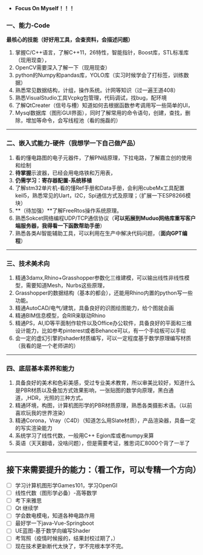 - **Focus On Myself！！！**

### 一、能力-Code

**最核心的技能（好好用工具，会查资料，会描述问题）**

1. 掌握C/C++语言，了解C++11，26特性，智能指针，Boost库，STL标准库（现用现查），
2. OpenCV需要深入了解一下（现用现查）
3. python的Numpy和pandas库，YOLO库（实习时候学会了打标签，训练数据）
4. 熟悉常见数据结构，计组，操作系统。计网等知识（过一遍王道408）
5. 熟悉VisualStudio工具Vcpkg包管理，代码调试，找bug，配环境
6. 了解QtCreater（信号与槽）知道如何去根据函数参考调用写一些简单的UI，
7. Mysql数据库（图形GUI界面），同时了解常用的命令语句，创建，查找，删除，增加等命令，会写线程池（看的施磊的）

---

### 二、嵌入式能力-硬件（我想学一下自己做产品）

1. 看的懂电路图的电子元器件，了解PN结原理，下拉电路，了解嘉立创的使用和绘制
2. **待掌握**示波器，已经会用电烙铁和万用表，
3. **仍需学习：寄存器配置-系统移植**
4. 了解stm32单片机-看的懂Ref手册和Data手册，会利用cubeMx工具配置keil5，熟悉常见的Uart，I2C，Spi通信方式及原理；（扩展一下ESP8266模块）
5. **（待加强）**了解FreeRtos操作系统原理。
6. 熟悉Sokcet网络编程UDP/TCP通信协议（**可以拓展到Muduo网络库重写客户端服务器，我得看一下函数帮助手册**）
7. 熟悉各类AI智能辅助工具，可以利用在生产中解决代码问题，（**面向GPT编程**）

---

### 三、技术美术向

1. 精通3damx,Rhino+Grasshopper参数化三维建模，可以输出线性非线性模型，需要知道Mesh，Nurbs这些原理，
2. Grasshopper的数据结构（基本的都会），还能用Rhino内置的python写一些功能。
3. 精通AutoCAD/电气/建筑，具备良好的识图绘图能力，给个图就会画
4. 精通BIM信息模型，会RIR来联动Rhino
5. 精通PS，AI,ID等平面制作软件以及Office办公软件，具备良好的平面和三维设计能力，比如参考pinterest或者Behance可以，有一个手绘板可以手绘
6. 会一定的虚幻引擎的shader材质编写，可以一定程度基于数学原理编写材质（我看的是一个老师讲的）

---

### 四、底层基本素养和能力

1. 具备良好的美术和色彩美感，受过专业美术教育，所以审美比较好，知道什么是PBR材质以及叠加方式效果影响，一张贴图的数学向原理，黑白通道，,HDR，光照的三种方式。
2. 精通环境，构图，计算机图形学的PBR材质原理，熟悉各类摄影术语。（以前喜欢玩我的世界渲染）
3. 精通Corona，Vray（C4D）（知道怎么用Slate材质），产品渲染器，具备一定的写实渲染能力
4. 系统学习了线性代数，一般用C++ Egion库或者numpy来算
5. 英语（天天翻墙，没啥问题），但是需要考证，雅思词汇8000个背了一半了

---

## 接下来需要提升的能力：（看工作，可以专精一个方向）

- [ ]  学习计算机图形学Games101，学习OpenGl
- [ ]  线性代数（图形学必备）-高等数学
- [ ]  考下来雅思
- [ ]  Qt 继续学
- [ ]  学会数电模电，知道各种电路作用
- [ ]  最好学一下java-Vue-Springboot
- [ ]  UE蓝图-基于数学向编写Shader
- [ ]  考驾照（疫情时候报的，结果封校过期了，）
- [ ]  现在技术更新断代太快了，学不完根本学不完。
